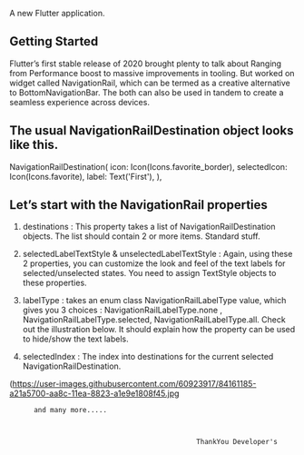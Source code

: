 
A new Flutter application.

## Getting Started

Flutter’s first stable release of 2020 brought plenty to talk about Ranging from Performance boost to massive improvements in tooling.
But worked on widget called NavigationRail, 
which can be termed as a creative alternative to BottomNavigationBar. 
The both can also be used in tandem to create a seamless experience across devices.


## The usual NavigationRailDestination object looks like this.

NavigationRailDestination(
  icon: Icon(Icons.favorite_border),
  selectedIcon: Icon(Icons.favorite),
  label: Text('First'),
),

## Let’s start with the NavigationRail properties

1) destinations : This property takes a list of NavigationRailDestination objects. 
                  The list should contain 2 or more items. Standard stuff.

2) selectedLabelTextStyle & unselectedLabelTextStyle : Again, using these 2 properties, you can customize the look 
                                                       and feel of the text labels for selected/unselected states. 
                                                       You need to assign TextStyle objects to these properties.    
                                                       
3) labelType : takes an enum class NavigationRailLabelType value, 
               which gives you 3 choices :
                                  NavigationRailLabelType.none ,
                                  NavigationRailLabelType.selected,
                                  NavigationRailLabelType.all.
               Check out the illustration below. It should explain how the property can be used to hide/show the text labels.            
 4) selectedIndex : The index into destinations for the current selected NavigationRailDestination.  
 
 
 
 
 (https://user-images.githubusercontent.com/60923917/84161185-a21a5700-aa8c-11ea-8823-a1e9e1808f45.jpg
 
 
 
 
          and many more.....
          
          
                                        
                                                  ThankYou Developer's
      
                                            
                                                     
